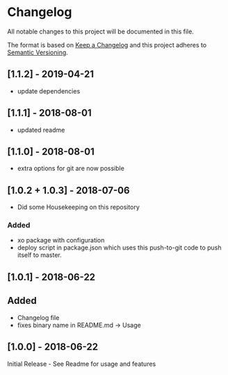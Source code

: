 # Changelog
All notable changes to this project will be documented in this file.

The format is based on [Keep a Changelog](http://keepachangelog.com/en/1.0.0/)
and this project adheres to [Semantic Versioning](http://semver.org/spec/v2.0.0.html).

## [1.1.2] - 2019-04-21

* update dependencies 

## [1.1.1] - 2018-08-01

* updated readme

## [1.1.0] - 2018-08-01

* extra options for git are now possible

## [1.0.2 + 1.0.3] - 2018-07-06

* Did some Housekeeping on this repository

### Added

* xo package with configuration
* deploy script in package.json which uses this push-to-git code to push itself to master. 

## [1.0.1] - 2018-06-22

## Added

* Changelog file 
* fixes binary name in README.md -> Usage

## [1.0.0] - 2018-06-22

Initial Release - See Readme for usage and features
